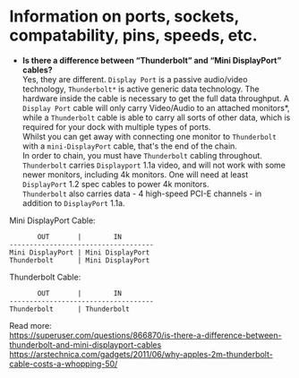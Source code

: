 # Information on ports, sockets, compatability, pins, speeds, etc.

- **Is there a difference between “Thunderbolt” and “Mini DisplayPort” cables?**  
Yes, they are different. `Display Port` is a passive audio/video technology, `Thunderbolt*` is active generic data technology. The hardware inside the cable is necessary to get the full data throughput. A `Display Port` cable will only carry Video/Audio to an attached monitors*, while a `Thunderbolt` cable is able to carry all sorts of other data, which is required for your dock with multiple types of ports.  
Whilst you can get away with connecting one monitor to `Thunderbolt` with a `mini-DisplayPort` cable, that's the end of the chain.  
In order to chain, you must have `Thunderbolt` cabling throughout.  
`Thunderbolt` carries `Displayport` 1.1a video, and will not work with some newer monitors, including 4k monitors. One will need at least `DisplayPort` 1.2 spec cables to power 4k monitors.  
`Thunderbolt` also carries data - 4 high-speed PCI-E channels - in addition to `DisplayPort` 1.1a.  

Mini DisplayPort Cable:
```
       OUT       |        IN        
------------------------------------
Mini DisplayPort | Mini DisplayPort
Thunderbolt      | Mini DisplayPort  
```


Thunderbolt Cable:
```
       OUT       |        IN        
------------------------------------
Thunderbolt      | Thunderbolt
```
Read more:  
https://superuser.com/questions/866870/is-there-a-difference-between-thunderbolt-and-mini-displayport-cables  
https://arstechnica.com/gadgets/2011/06/why-apples-2m-thunderbolt-cable-costs-a-whopping-50/  
